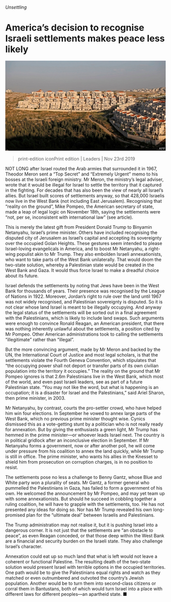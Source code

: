 ###### Unsettling

# America’s decision to recognise Israeli settlements makes peace less likely 

![image](images/20191123_ldp002.jpg) 

> print-edition iconPrint edition | Leaders | Nov 23rd 2019 

NOT LONG after Israel routed the Arab armies that surrounded it in 1967, Theodor Meron sent a “Top Secret” and “Extremely Urgent” memo to his bosses at the Israeli foreign ministry. Mr Meron, the ministry’s legal adviser, wrote that it would be illegal for Israel to settle the territory that it captured in the fighting. For decades that has also been the view of nearly all Israel’s allies. But Israel built scores of settlements anyway, so that 428,000 Israelis now live in the West Bank (not including East Jerusalem). Recognising that “reality on the ground”, Mike Pompeo, the American secretary of state, made a leap of legal logic on November 18th, saying the settlements were “not, per se, inconsistent with international law” (see article). 

This is merely the latest gift from President Donald Trump to Binyamin Netanyahu, Israel’s prime minister. Others have included recognising the disputed city of Jerusalem as Israel’s capital and accepting its sovereignty over the occupied Golan Heights. These gestures seem intended to please Israel-loving evangelicals in America, and to boost Mr Netanyahu, a right-wing populist akin to Mr Trump. They also embolden Israeli annexationists, who want to take parts of the West Bank unilaterally. That would doom the two-state solution, whereby a Palestinian state would be created in the West Bank and Gaza. It would thus force Israel to make a dreadful choice about its future. 

Israel defends the settlements by noting that Jews have been in the West Bank for thousands of years. Their presence was recognised by the League of Nations in 1922. Moreover, Jordan’s right to rule over the land until 1967 was not widely recognised, and Palestinian sovereignty is disputed. So it is not clear whose land Israel is meant to be illegally occupying. And anyway the legal status of the settlements will be sorted out in a final agreement with the Palestinians, which is likely to include land swaps. Such arguments were enough to convince Ronald Reagan, an American president, that there was nothing inherently unlawful about the settlements, a position cited by Mr Pompeo. Other American administrations took to calling the settlements “illegitimate” rather than “illegal”. 

But the more convincing argument, made by Mr Meron and backed by the UN, the International Court of Justice and most legal scholars, is that the settlements violate the Fourth Geneva Convention, which stipulates that “the occupying power shall not deport or transfer parts of its own civilian population into the territory it occupies.” The reality on the ground that Mr Pompeo ignores is that 2.6m Palestinians live in the West Bank, which most of the world, and even past Israeli leaders, see as part of a future Palestinian state. “You may not like the word, but what is happening is an occupation; it is a disaster for Israel and the Palestinians,” said Ariel Sharon, then prime minister, in 2003. 

Mr Netanyahu, by contrast, courts the pro-settler crowd, who have helped him win four elections. In September he vowed to annex large parts of the West Bank, which no previous prime minister thought wise. Cynics dismissed this as a vote-getting stunt by a politician who is not really ready for annexation. But by giving the enthusiasts a green light, Mr Trump has hemmed in the prime minister—or whoever leads Israel next. The country is in political gridlock after an inconclusive election in September. If Mr Netanyahu forms a government, now or after another poll, he will come under pressure from his coalition to annex the land quickly, while Mr Trump is still in office. The prime minister, who wants his allies in the Knesset to shield him from prosecution on corruption charges, is in no position to resist. 

The settlements pose no less a challenge to Benny Gantz, whose Blue and White party won a plurality of seats. Mr Gantz, a former general who pummelled the Palestinians in Gaza, has failed to form a government of his own. He welcomed the announcement by Mr Pompeo, and may yet team up with some annexationists. But should he succeed in cobbling together a ruling coalition, he will have to grapple with the settlements, too. He has not presented any ideas for doing so. Nor has Mr Trump revealed his own long-promised plan for the “ultimate deal” between Israelis and Palestinians. 

The Trump administration may not realise it, but it is pushing Israel into a dangerous corner. It is not just that the settlements are “an obstacle to peace”, as even Reagan conceded, or that those deep within the West Bank are a financial and security burden on the Israeli state. They also challenge Israel’s character. 

Annexation could eat up so much land that what is left would not leave a coherent or functional Palestine. The resulting death of the two-state solution would present Israel with terrible options in the occupied territories. One path would be to give the Palestinians equal rights and watch as they matched or even outnumbered and outvoted the country’s Jewish population. Another would be to turn them into second-class citizens or corral them in Bantustans, both of which would turn Israel into a place with different laws for different peoples—an apartheid state. ■ 

